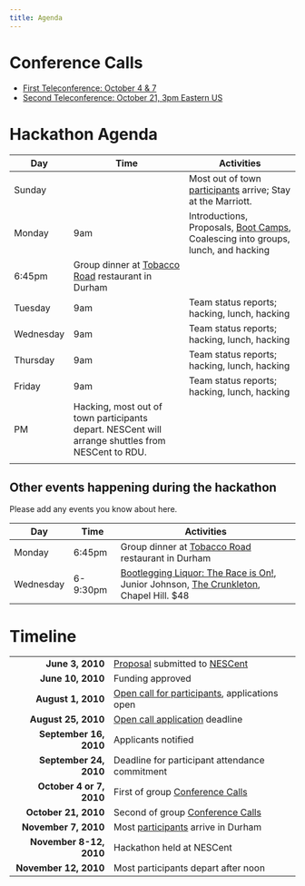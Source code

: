 ```yaml
---
title: Agenda
---
```


Conference Calls
================

-   [First Teleconference: October 4 &
    7](Conference_Calls#First_Teleconference:_October_4_&_7 "wikilink")
-   [Second Teleconference: October 21, 3pm Eastern
    US](Conference_Calls#Second_Teleconference:_October_21 "wikilink")

Hackathon Agenda
================

| Day       | Time                                                                                                       | Activities                                                                                                |
|-----------|------------------------------------------------------------------------------------------------------------|-----------------------------------------------------------------------------------------------------------|
| Sunday    |                                                                                                            | Most out of town [participants](participants "wikilink") arrive; Stay at the Marriott.                    |
| Monday    | 9am                                                                                                        | Introductions, Proposals, [Boot Camps](Boot_Camps "wikilink"), Coalescing into groups, lunch, and hacking |
| 6:45pm    | Group dinner at [Tobacco Road](http://www.tobaccoroadsportscafe.com/about/index.html) restaurant in Durham |
| Tuesday   | 9am                                                                                                        | Team status reports; hacking, lunch, hacking                                                              |
| Wednesday | 9am                                                                                                        | Team status reports; hacking, lunch, hacking                                                              |
| Thursday  | 9am                                                                                                        | Team status reports; hacking, lunch, hacking                                                              |
| Friday    | 9am                                                                                                        | Team status reports; hacking, lunch, hacking                                                              |
| PM        | Hacking, most out of town participants depart. NESCent will arrange shuttles from NESCent to RDU.          |
||

Other events happening during the hackathon
-------------------------------------------

Please add any events you know about here.

| Day       | Time     | Activities                                                                                                                                                     |
|-----------|----------|----------------------------------------------------------------------------------------------------------------------------------------------------------------|
| Monday    | 6:45pm   | Group dinner at [Tobacco Road](http://www.tobaccoroadsportscafe.com/about/index.html) restaurant in Durham                                                     |
| Wednesday | 6-9:30pm | [Bootlegging Liquor: The Race is On!](http://thecrunkleton.com/event.php?id=42), Junior Johnson, [The Crunkleton](http://thecrunkleton.com/), Chapel Hill. $48 |

Timeline
========

|                          |                                                                                                      |
|-------------------------:|------------------------------------------------------------------------------------------------------|
|          **June 3, 2010**| [Proposal](gmod:GMOD_Evo_Hackathon_Proposal "wikilink") submitted to [NESCent](http://nesscent.org/) |
|         **June 10, 2010**| Funding approved                                                                                     |
|        **August 1, 2010**| [Open call for participants](gmod:GMOD_Evo_Hackathon_Open_Call "wikilink"), applications open        |
|       **August 25, 2010**| [Open call application](gmod:GMOD_Evo_Hackathon_Open_Call "wikilink") deadline                       |
|    **September 16, 2010**| Applicants notified                                                                                  |
|    **September 24, 2010**| Deadline for participant attendance commitment                                                       |
|  **October 4 or 7, 2010**| First of group [Conference Calls](Conference_Calls "wikilink")                                       |
|      **October 21, 2010**| Second of group [Conference Calls](Conference_Calls "wikilink")                                      |
|      **November 7, 2010**| Most [participants](participants "wikilink") arrive in Durham                                        |
|   **November 8-12, 2010**| Hackathon held at NESCent                                                                            |
|     **November 12, 2010**| Most participants depart after noon                                                                  |


